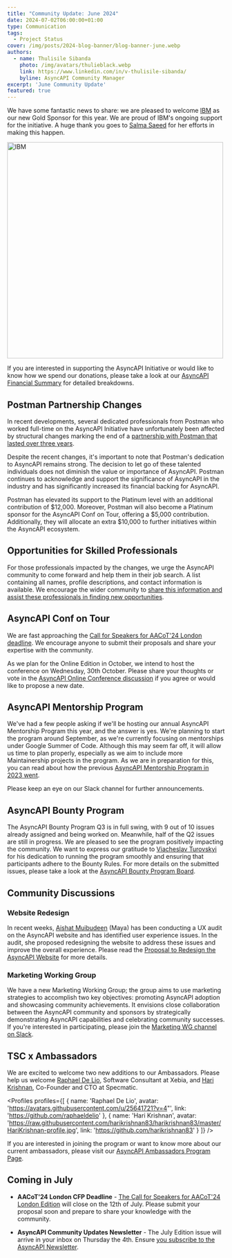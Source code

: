 ```yaml
---
title: "Community Update: June 2024"
date: 2024-07-02T06:00:00+01:00
type: Communication
tags:
  - Project Status
cover: /img/posts/2024-blog-banner/blog-banner-june.webp
authors:
  - name: Thulisile Sibanda
    photo: /img/avatars/thulieblack.webp
    link: https://www.linkedin.com/in/v-thulisile-sibanda/
    byline: AsyncAPI Community Manager
excerpt: 'June Community Update'
featured: true
---
```


We have some fantastic news to share: we are pleased to welcome [IBM](https://www.ibm.com/us-en) as our new Gold Sponsor for this year. We are proud of IBM's ongoing support for the initiative. A huge thank you goes to [Salma Saeed](https://www.ibm.com/us-en) for her efforts in making this happen.

<a href='https://www.ibm.com/us-en' target='_blank'>
<img src='/img/sponsors/ibm.png' alt='IBM' width='500px' />
</a>

If you are interested in supporting the AsyncAPI Initiative or would like to know how we spend our donations, please take a look at our [AsyncAPI Financial Summary](https://www.asyncapi.com/finance) for detailed breakdowns.

## Postman Partnership Changes
In recent developments, several dedicated professionals from Postman who worked full-time on the AsyncAPI Initiative have unfortunately been affected by structural changes marking the end of a [partnership with Postman that lasted over three years](https://www.asyncapi.com/blog/asyncapi-partners-with-postman).

Despite the recent changes, it's important to note that Postman's dedication to AsyncAPI remains strong. The decision to let go of these talented individuals does not diminish the value or importance of AsyncAPI. Postman continues to acknowledge and support the significance of AsyncAPI in the industry and has significantly increased its financial backing for AsyncAPI.

Postman has elevated its support to the Platinum level with an additional contribution of $12,000. Moreover, Postman will also become a Platinum sponsor for the AsyncAPI Conf on Tour, offering a $5,000 contribution. Additionally, they will allocate an extra $10,000 to further initiatives within the AsyncAPI ecosystem.

## Opportunities for Skilled Professionals
For those professionals impacted by the changes, we urge the AsyncAPI community to come forward and help them in their job search. A list containing all names, profile descriptions, and contact information is available. We encourage the wider community to [share this information and assist these professionals in finding new opportunities](https://docs.google.com/spreadsheets/d/1LSL2Tt72h29S8UoxCHeBEuwWGhbnpJPEI6Psa5dLqkQ).

## AsyncAPI Conf on Tour
We are fast approaching the [Call for Speakers for AACoT'24 London deadline](https://conference.asyncapi.com/venue/london). We encourage anyone to submit their proposals and share your expertise with the community.


As we plan for the Online Edition in October, we intend to host the conference on Wednesday, 30th October. Please share your thoughts or vote in the [AsyncAPI Online Conference discussion](https://github.com/orgs/asyncapi/discussions/1297) if you agree or would like to propose a new date.

## AsyncAPI Mentorship Program
We've had a few people asking if we'll be hosting our annual AsyncAPI Mentorship Program this year, and the answer is yes. We're planning to start the program around September, as we're currently focusing on mentorships under Google Summer of Code. Although this may seem far off, it will allow us time to plan properly, especially as we aim to include more Maintainership projects in the program. As we are in preparation for this, you can read about how the previous [AsyncAPI Mentorship Program in 2023 went](https://www.asyncapi.com/blog/2023-mentorship-summary).

Please keep an eye on our Slack channel for further announcements.

## AsyncAPI Bounty Program
The AsyncAPI Bounty Program Q3 is in full swing, with 9 out of 10 issues already assigned and being worked on. Meanwhile, half of the Q2 issues are still in progress. We are pleased to see the program positively impacting the community. 
We want to express our gratitude to [Viacheslav Turovskyi](https://github.com/aeworxet) for his dedication to running the program smoothly and ensuring that participants adhere to the Bounty Rules. For more details on the submitted issues, please take a look at the [AsyncAPI Bounty Program Board](https://github.com/orgs/asyncapi/projects/36).

## Community Discussions

### Website Redesign
In recent weeks, [Aishat Muibudeen](https://github.com/Mayaleeeee) (Maya) has been conducting a UX audit on the AsyncAPI website and has identified user experience issues. In the audit, she proposed redesigning the website to address these issues and improve the overall experience. Please read the [Proposal to Redesign the AsyncAPI Website](https://github.com/asyncapi/website/issues/3018) for more details.

### Marketing Working Group
We have a new Marketing Working Group; the group aims to use marketing strategies to accomplish two key objectives: promoting AsyncAPI adoption and showcasing community achievements. It envisions close collaboration between the AsyncAPI community and sponsors by strategically demonstrating AsyncAPI capabilities and celebrating community successes. If you're interested in participating, please join the [Marketing WG channel on Slack](https://asyncapi.slack.com/archives/C077R6HCDB3).

## TSC x Ambassadors
We are excited to welcome two new additions to our Ambassadors. Please help us welcome [Raphael De Lio](https://www.linkedin.com/in/raphaeldelio), Software Consultant at Xebia, and [Hari Krishnan](https://www.linkedin.com/in/harikrishnan83), Co-Founder and CTO at Specmatic.

<Profiles profiles={[
  {
    name: 'Raphael De Lio',
    avatar: 'https://avatars.githubusercontent.com/u/25641721?v=4"',
    link: 'https://github.com/raphaeldelio'
  },
  {
    name: 'Hari Krishnan',
    avatar: 'https://raw.githubusercontent.com/harikrishnan83/harikrishnan83/master/HariKrishnan-profile.jpg',
    link: 'https://github.com/harikrishnan83'
  }
]} />

If you are interested in joining the program or want to know more about our current ambassadors, please visit our [AsyncAPI Ambassadors Program Page](https://www.asyncapi.com/community/ambassadors).

## Coming in July

- **AACoT'24 London CFP Deadline** - [The Call for Speakers for AACoT'24 London Edition](https://conference.asyncapi.com/venue/london) will close on the 12th of July. Please submit your proposal soon and prepare to share your knowledge with the community.

- **AsyncAPI Community Updates Newsletter** - The July Edition issue will arrive in your inbox on Thursday the 4th. Ensure [you subscribe to the AsyncAPI Newsletter](https://www.asyncapi.com/newsletter).
